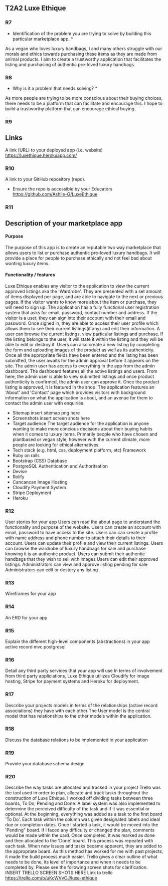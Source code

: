 ## T2A2 Luxe Ethique ##

### R7 ###
* Identification of the problem you are trying to solve by building this particular marketplace app. *

As a vegan who loves luxury handbags, I and many others struggle with our morals and ethics towards purchasing these items as they are made from animal products. I aim to create a trustworthy application that facilitates the listing and purchasing of authentic pre-loved luxury handbags.

### R8 ###
* Why is it a problem that needs solving? *

As more people are trying to be more conscious about their buying choices, there needs to be a platform that can facilitate and encourage this. I hope to build a trustworthy platform that can encourage ethical buying.

### R9 ###
## Links ##
A link (URL) to your deployed app (i.e. website)
https://luxethique.herokuapp.com/
### R10 ###
A link to your GitHub repository (repo).
- Ensure the repo is accessible by your Educators
https://github.com/Ashlie-G/LuxeEthique

### R11 ###
## Description of your marketplace app ##

#### Purpose ####
The purpose of this app is to create an reputable two way marketplace that allows users to list or purchase authentic pre-loved luxury handbags. It will provide a place for people to purchase ethically and not feel bad about wanting luxury items.

#### Functionality / features ####
Luxe Ethique enables any visitor to the application to view the current approved listings aka the 'Wardrobe'. They are presented with a set amount of items displayed per page, and are able to navigate to the next or previous pages. If the visitor wants to know more about the item or purchase, they will need to sign up. The application has a fully functional user registration system that asks for email, password, contact number and address.
If the visitor is a user, they can sign into their account with their email and password. Once signed in, they are able to access their user profile which allows them to see their current listings(if any) and edit their information. A user can browse the current listings, view particular listings and purchase. If the listing belongs to the user, it will state it within the listing and they will be able to edit or destroy it. Users can also create a new listing by completing the form and uploading images of the product as well as its authenticity. Once all the appropriate fields have been entered and the listing has been submitted, the user awaits for the admin approval before it appears on the site.
The admin user has access to everything in the app from the admin dashboard. The dashboard features all the active listings and users. From here, the admin user is able to view submitted listings and once product authenticity is confirmed, the admin user can approve it. Once the product listing is approved, it is featured in the shop.
The application features an 'About' and 'Contact' page which provides visitors with background information on what the application is about, and an avenue for them to contact the admin user with enquiries.

- Sitemap
insert sitemap png here
- Screenshots
insert screen shots here
- Target audience
The target audience for the application is anyone wanting to make more concious decisions about their buying habits when it comes to luxury items. Primarily people who have chosen and plantbased or vegan style, however with the current climate, more people are looking for ethical alternatives.
- Tech stack (e.g. html, css, deployment platform, etc)
Framework
- Ruby on rails
- Bootstrap (CSS)
Database
- PostgreSQL
Authentication and Authoritsation
- Devise
- Rolify
- Cancancan
Image Hosting
- Cloudify
Payment System
- Stripe
Deployment
- Heroku

### R12 ###
User stories for your app
Users can read the about page to understand the functionality and purpose of the website.
Users can create an account with email, password to have access to the site.
Users can can create a profile with name address and phone number to attach their details to their account.
Users can update their profile and view their current listings.
Users can browse the wardrobe of luxury handbags for sale and purchase knowing it is an authentic product.
Users can submit their authentic handbags that they wish to sell with images
Users can edit their approved listings.
Administrators can view and approve listing pending for sale
Administrators can edit or destory any listing


### R13 ###
Wireframes for your app
### R14 ###
An ERD for your app
### R15 ###
Explain the different high-level components (abstractions) in your app
active record mvc
postgresql
### R16 ###
Detail any third party services that your app will use
In terms of involvement from third party appliciations, Luxe Ethique utilizes Cloudify for image hosting, Stripe for payment systems and Heroku for deployment. 

### R17 ###
Describe your projects models in terms of the relationships (active record associations) they have with each other
The User model is the central model that has relationships to the other models within the application.


### R18 ###
Discuss the database relations to be implemented in your application
### R19 ###
Provide your database schema design
### R20 ###
Describe the way tasks are allocated and tracked in your project
Trello was the tool used in order to plan, allocate and track tasks throughout the construction of Luxe Ethique. I worked off dividing tasks between three boards, To Do, Pending and Done. A label system was also implemented to determine the perceived difficulty of the task and if it was essential or optional.
At the beginning, everything was added as a task to the first board 'To Do'. Each task within the column was given designated labels and ideal due or completion dates. Once I started a task, it would be moved into the 'Pending" board. If i faced any difficulty or changed the plan, comments would be made within the card. Once completed, it was marked as done and then allocated to the 'Done' board. This process was repeated with each task. When new issues and tasks became apparent, they are added to the appropriate board.
As this method has worked for me with past projects, it made the build process much easier. Trello gives a clear outline of what needs to be done, its level of importance and when it needs to be completed by.
Please see the following screen shots for clarification.
INSERT TRELLO SCREEN SHOTS HERE
Link to trello
https://trello.com/b/uKcWVvCJ/luxe-ethique
